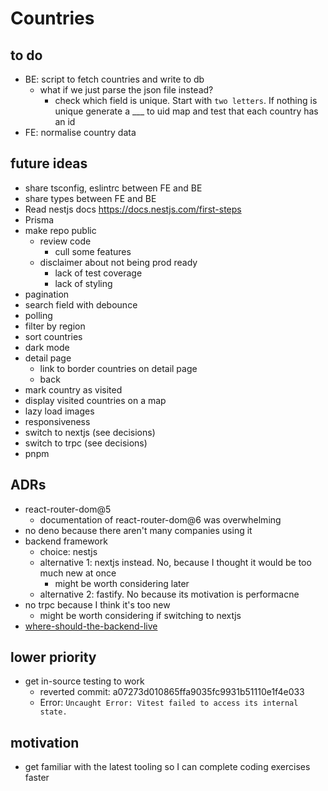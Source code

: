 # Countries

## to do

- BE: script to fetch countries and write to db
  - what if we just parse the json file instead?
    - check which field is unique. Start with `two letters`. If nothing is unique generate a \_\_\_ to uid map and test that each country has an id
- FE: normalise country data

## future ideas

- share tsconfig, eslintrc between FE and BE
- share types between FE and BE
- Read nestjs docs https://docs.nestjs.com/first-steps
- Prisma
- make repo public
  - review code
    - cull some features
  - disclaimer about not being prod ready
    - lack of test coverage
    - lack of styling
- pagination
- search field with debounce
- polling
- filter by region
- sort countries
- dark mode
- detail page
  - link to border countries on detail page
  - back
- mark country as visited
- display visited countries on a map
- lazy load images
- responsiveness
- switch to nextjs (see decisions)
- switch to trpc (see decisions)
- pnpm

## ADRs

- react-router-dom@5
  - documentation of react-router-dom@6 was overwhelming
- no deno because there aren't many companies using it
- backend framework
  - choice: nestjs
  - alternative 1: nextjs instead. No, because I thought it would be too much new at once
    - might be worth considering later
  - alternative 2: fastify. No because its motivation is performacne
- no trpc because I think it's too new
  - might be worth considering if switching to nextjs
- [where-should-the-backend-live](adr/where-should-the-backend-live.md)

## lower priority

- get in-source testing to work
  - reverted commit: a07273d010865ffa9035fc9931b51110e1f4e033
  - Error: `Uncaught Error: Vitest failed to access its internal state.`

## motivation

- get familiar with the latest tooling so I can complete coding exercises faster
